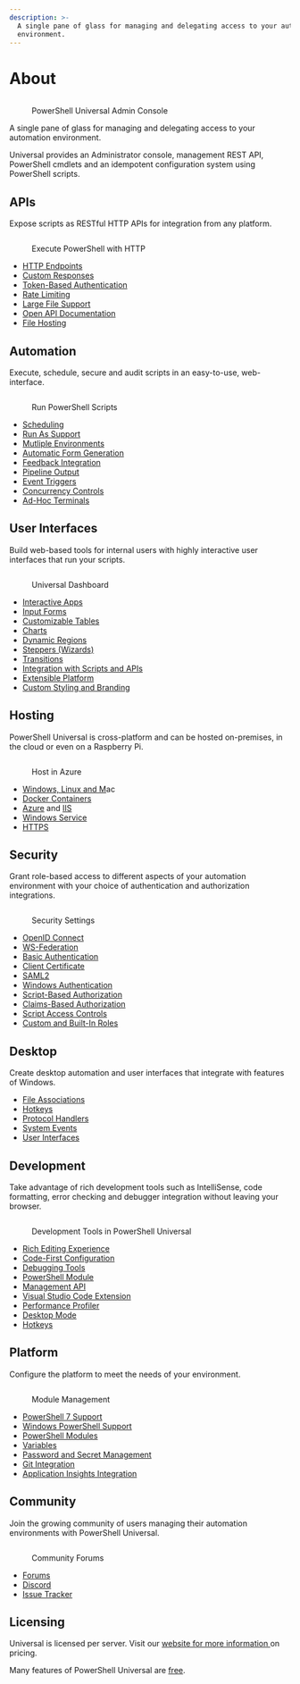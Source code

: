 ```yaml
---
description: >-
  A single pane of glass for managing and delegating access to your automation
  environment.
---
```


# About

<figure><img src=".gitbook/assets/image (354).png" alt=""><figcaption><p>PowerShell Universal Admin Console</p></figcaption></figure>

A single pane of glass for managing and delegating access to your automation environment.

Universal provides an Administrator console, management REST API, PowerShell cmdlets and an idempotent configuration system using PowerShell scripts. &#x20;

## **APIs**

Expose scripts as RESTful HTTP APIs for integration from any platform.

<figure><img src=".gitbook/assets/image (332).png" alt=""><figcaption><p>Execute PowerShell with HTTP</p></figcaption></figure>

* [HTTP Endpoints](https://docs.powershelluniversal.com/api/endpoints)
* [Custom Responses](https://docs.powershelluniversal.com/api/endpoints#returning-custom-responses)
* [Token-Based Authentication](https://docs.powershelluniversal.com/config/security/app-tokens)
* [Rate Limiting](https://docs.powershelluniversal.com/api/rate-limiting)
* [Large File Support](https://docs.powershelluniversal.com/api/endpoints#processing-files)
* [Open API Documentation](https://docs.powershelluniversal.com/api/endpoints#documenting-apis)
* [File Hosting](https://docs.powershelluniversal.com/platform/published-folders)

## **Automation**

Execute, schedule, secure and audit scripts in an easy-to-use, web-interface.

<figure><img src=".gitbook/assets/image (345).png" alt=""><figcaption><p>Run PowerShell Scripts</p></figcaption></figure>

* [Scheduling](https://docs.powershelluniversal.com/automation/schedules)
* [Run As Support](https://docs.powershelluniversal.com/automation/scripts#running-a-script-as-another-user)
* [Mutliple Environments](https://docs.powershelluniversal.com/config/environments)
* [Automatic Form Generation](https://docs.powershelluniversal.com/automation/scripts#running-a-script-with-parameters)
* [Feedback Integration](https://docs.powershelluniversal.com/automation/jobs#feedback)
* [Pipeline Output](https://docs.powershelluniversal.com/automation/jobs#view-job-pipeline-output)
* [Event Triggers](https://docs.powershelluniversal.com/automation/triggers)
* [Concurrency Controls](https://docs.powershelluniversal.com/automation/scripts#concurrent-jobs)
* [Ad-Hoc Terminals](https://docs.powershelluniversal.com/automation/terminals)

## **User Interfaces**

Build web-based tools for internal users with highly interactive user interfaces that run your scripts.

<figure><img src=".gitbook/assets/image (331).png" alt=""><figcaption><p>Universal Dashboard</p></figcaption></figure>

* [Interactive Apps](userinterfaces/building-dashboards.md)
* [Input Forms](https://docs.powershelluniversal.com/userinterfaces/dashboards/components/inputs/form)
* [Customizable Tables](https://docs.powershelluniversal.com/userinterfaces/dashboards/components/data-display/table)
* [Charts](https://docs.powershelluniversal.com/userinterfaces/dashboards/components/data-visualization/charts)
* [Dynamic Regions](https://docs.powershelluniversal.com/userinterfaces/dashboards/components/dynamic-regions)
* [Steppers (Wizards)](https://docs.powershelluniversal.com/userinterfaces/dashboards/components/navigation/stepper)
* [Transitions](https://docs.powershelluniversal.com/userinterfaces/dashboards/components/utilities/transitions)
* [Integration with Scripts and APIs](https://docs.powershelluniversal.com/userinterfaces/pages/form)
* [Extensible Platform](https://docs.powershelluniversal.com/userinterfaces/dashboards/components/building-custom-components)
* [Custom Styling and Branding](https://docs.powershelluniversal.com/userinterfaces/dashboards/themes)

## Hosting

PowerShell Universal is cross-platform and can be hosted on-premises, in the cloud or even on a Raspberry Pi.

<figure><img src=".gitbook/assets/image (358).png" alt=""><figcaption><p>Host in Azure</p></figcaption></figure>

* [Windows, Linux and M](https://docs.powershelluniversal.com/get-started)ac
* [Docker Containers](https://docs.powershelluniversal.com/getting-started/docker)
* [Azure](https://docs.powershelluniversal.com/config/hosting/azure) and [IIS](https://docs.powershelluniversal.com/config/hosting/hosting-iis)
* [Windows Service](https://docs.powershelluniversal.com/getting-started#msi-install-windows)
* [HTTPS](https://docs.powershelluniversal.com/config/hosting#configuring-https)

## Security

Grant role-based access to different aspects of your automation environment with your choice of authentication and authorization integrations.

<figure><img src=".gitbook/assets/image (317).png" alt=""><figcaption><p>Security Settings</p></figcaption></figure>

* [OpenID Connect](https://docs.powershelluniversal.com/config/security/openid-connect)
* [WS-Federation](https://docs.powershelluniversal.com/config/security/ws-federation)
* [Basic Authentication](https://docs.powershelluniversal.com/config/security#forms-authentication)
* [Client Certificate](https://docs.powershelluniversal.com/config/security/client-certificate)
* [SAML2](https://docs.powershelluniversal.com/config/security/saml2)
* [Windows Authentication](https://docs.powershelluniversal.com/config/security#windows-authentication)
* [Script-Based Authorization](https://docs.powershelluniversal.com/config/security#policy-assignment)
* [Claims-Based Authorization](https://docs.powershelluniversal.com/config/security#role-to-claim-mapping)
* [Script Access Controls](https://docs.powershelluniversal.com/config/security/access-controls)
* [Custom and Built-In Roles](https://docs.powershelluniversal.com/config/security#built-in-roles)

## **Desktop**

Create desktop automation and user interfaces that integrate with features of Windows.

* [File Associations](https://docs.powershelluniversal.com/v/v3/desktop/file-associations)
* [Hotkeys](https://docs.powershelluniversal.com/v/v3/desktop/hotkeys)
* [Protocol Handlers](https://docs.powershelluniversal.com/v/v3/desktop/protocol-handlers)
* [System Events](https://docs.powershelluniversal.com/v/v3/desktop/system-events)
* [User Interfaces](https://docs.powershelluniversal.com/v/v3/desktop/pages)

## Development

Take advantage of rich development tools such as IntelliSense, code formatting, error checking and debugger integration without leaving your browser.

<figure><img src=".gitbook/assets/image (189).png" alt=""><figcaption><p>Development Tools in PowerShell Universal</p></figcaption></figure>

* [Rich Editing Experience](https://docs.powershelluniversal.com/platform/editor)
* [Code-First Configuration](https://docs.powershelluniversal.com/config/repository)
* [Debugging Tools](https://docs.powershelluniversal.com/debugging/debugging-scripts#integrated-debugger)
* [PowerShell Module](https://www.powershellgallery.com/packages/Universal)
* [Management API](https://docs.powershelluniversal.com/config/management-api)
* [Visual Studio Code Extension](https://docs.powershelluniversal.com/visual-studio-code-extension)
* [Performance Profiler](https://docs.powershelluniversal.com/debugging/profiling)
* [Desktop Mode](https://docs.powershelluniversal.com/platform/desktop-mode)
* [Hotkeys](https://docs.powershelluniversal.com/platform/desktop-mode/hotkeys)

## Platform

Configure the platform to meet the needs of your environment.

<figure><img src=".gitbook/assets/image (137).png" alt=""><figcaption><p>Module Management</p></figcaption></figure>

* [PowerShell 7 Support](https://docs.powershelluniversal.com/config/environments)
* [Windows PowerShell Support](https://docs.powershelluniversal.com/config/environments)
* [PowerShell Modules](https://docs.powershelluniversal.com/platform/modules)
* [Variables](https://docs.powershelluniversal.com/platform/variables)
* [Password and Secret Management](https://docs.powershelluniversal.com/platform/variables#vaults)
* [Git Integration](https://docs.powershelluniversal.com/config/git)
* [Application Insights Integration](https://docs.powershelluniversal.com/platform/monitoring)

## Community

Join the growing community of users managing their automation environments with PowerShell Universal.

<figure><img src=".gitbook/assets/image (308).png" alt=""><figcaption><p>Community Forums</p></figcaption></figure>

* [Forums](https://forums.ironmansoftware.com/)
* [Discord](https://discord.gg/tQMEYwbGVn)
* [Issue Tracker](https://github.com/ironmansoftware/issues)

## Licensing&#x20;

Universal is licensed per server. Visit our [website for more information ](https://ironmansoftware.com/powershell-universal/)on pricing.&#x20;

Many features of PowerShell Universal are [free](licensing.md#licensed-features).&#x20;

